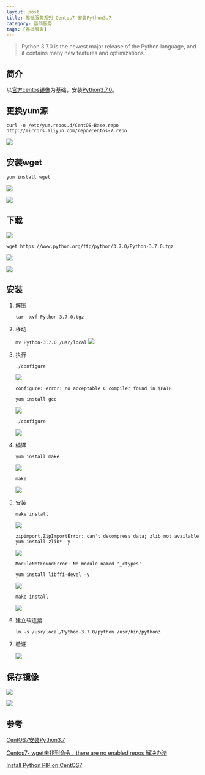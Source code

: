 ```yaml
---
layout: post
title: 基础服务系列-Centos7 安装Python3.7
category: 基础服务 
tags: [基础服务]
---
```


>Python 3.7.0 is the newest major release of the Python language, and it contains many new features and optimizations.



## 简介

以[官方centos镜像](https://hub.docker.com/_/centos)为基础，安装[Python3.7.0](https://www.python.org/downloads/release/python-370/)。

## 更换yum源
`curl -o /etc/yum.repos.d/CentOS-Base.repo http://mirrors.aliyun.com/repo/Centos-7.repo 
`

![](https://oscimg.oschina.net/oscnet/cc9689a1b64c6b5eb1d3a9716088648cd96.jpg)

## 安装wget
`yum install wget`

![](https://oscimg.oschina.net/oscnet/119434070d70addc972b005e4817e5b7ac2.jpg)

![](https://oscimg.oschina.net/oscnet/5a9cbb535d2f456b183aa277a4047139e49.jpg)

## 下载

![](https://oscimg.oschina.net/oscnet/f10710910cbb3cd74c675bd81b4418cd804.jpg)

`wget https://www.python.org/ftp/python/3.7.0/Python-3.7.0.tgz`

![](https://oscimg.oschina.net/oscnet/e142b91ec25f09460f474185aee572a94f3.jpg)

![](https://oscimg.oschina.net/oscnet/52e823cb94e6f7fc115c9ceafb25fa3c746.jpg)

## 安装

1. 解压

	`tar -xvf Python-3.7.0.tgz`

2. 移动

	`mv Python-3.7.0 /usr/local`
	![](https://oscimg.oschina.net/oscnet/535064ac0ddee72871c88998d9c0ebddef3.jpg)
	

3. 执行

	`./configure`

	![](https://oscimg.oschina.net/oscnet/2ba735ee815c893adc3923f039f16e57739.jpg)
	
	`configure: error: no acceptable C compiler found in $PATH`
	
	`yum install gcc`
	
	![](https://oscimg.oschina.net/oscnet/d599c8e4f47523ff7bf12a4c63112a6b38c.jpg)
	
	`./configure`
	
	![](https://oscimg.oschina.net/oscnet/66348b1a186e6b78c5be4735fab3ae810cb.jpg)

4. 编译

	`yum install make`
	
	![](https://oscimg.oschina.net/oscnet/8a43e2534a763fd115c38845d2a63a38b71.jpg)
	
	`make`
	
	![](https://oscimg.oschina.net/oscnet/56e834c7f8b16ef8303aaf96ac9c7053a17.jpg)
	
	
5. 安装
	
	`make install`
	
	![](https://oscimg.oschina.net/oscnet/de9fa32ad23d0d0f44c95c20ba296b6f030.jpg)
	
	`zipimport.ZipImportError: can't decompress data; zlib not available`
	`yum install zlib* -y`
	
	![](https://oscimg.oschina.net/oscnet/e5c92ebcc44dbf88b0fbac73e80531db81a.jpg)
	
	`ModuleNotFoundError: No module named '_ctypes'`
	
	`yum install libffi-devel -y`
	
	![](https://oscimg.oschina.net/oscnet/7c7e18d784c03e91db0c55033a161a3d939.jpg)
	
	`make install	`
	
	![](https://oscimg.oschina.net/oscnet/0fa343f20f3a9d232080f5d57e4e221fdfc.jpg)
	
6. 建立软连接

	`ln -s /usr/local/Python-3.7.0/python /usr/bin/python3`
	
7. 验证

	![](https://oscimg.oschina.net/oscnet/64e5c21967edf74fe4ffedf61130d486a20.jpg)
	
	
## 保存镜像

![](https://oscimg.oschina.net/oscnet/9cc0ff06412ef533c3685084299903dd8c1.jpg)

![](https://oscimg.oschina.net/oscnet/a9ebf872cf20f2a097ef4af7b659496a5a9.jpg)
## 参考

[CentOS7安装Python3.7](https://blog.csdn.net/six66hao/article/details/80985641)

[Centos7- wget未找到命令，there are no enabled repos 解决办法](https://yq.aliyun.com/articles/655751)

[Install Python PIP on CentOS7](https://linuxhint.com/install-python-pip-centos7/)